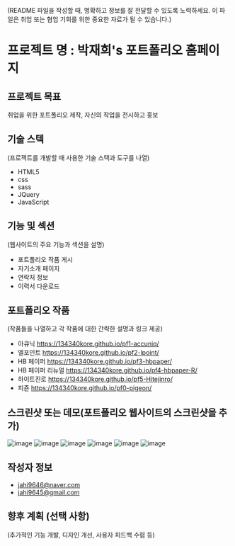 (README 파일을 작성할 때, 명확하고 정보를 잘 전달할 수 있도록 노력하세요. 이 파일은 취업 또는 협업 기회를 위한 중요한 자료가 될 수 있습니다.)
# 프로젝트 명 : 박재희's 포트폴리오 홈페이지

## 프로젝트 목표
취업을 위한 포트폴리오 제작, 자신의 작업을 전시하고 홍보

## 기술 스텍
(프로젝트를 개발할 때 사용한 기술 스택과 도구를 나열)
- HTML5
- css
- sass
- JQuery
- JavaScript

## 기능 및 섹션
(웹사이트의 주요 기능과 섹션을 설명)

- 포트폴리오 작품 게시
- 자기소개 페이지
- 연락처 정보
- 이력서 다운로드 

## 포트폴리오 작품
(작품들을 나열하고 각 작품에 대한 간략한 설명과 링크 제공)
- 아큐닉 https://134340kore.github.io/pf1-accuniq/
- 엘포인트 https://134340kore.github.io/pf2-lpoint/
- HB 페이퍼 https://134340kore.github.io/pf3-hbpaper/
- HB 페이퍼 리뉴얼 https://134340kore.github.io/pf4-hbpaper-R/
- 하이트진로 https://134340kore.github.io/pf5-Hitejinro/
- 피죤 https://134340kore.github.io/pf0-pigeon/
## 스크린샷 또는 데모(포트폴리오 웹사이트의 스크린샷을 추가)
![image](https://github.com/134340kore/personal-v2/assets/150096390/2e467ed1-8cd7-4e44-a5ca-fec8134d7eb1)
![image](https://github.com/134340kore/personal-v2/assets/150096390/d9eb94a8-8c49-4215-b84c-7453a6490df8)
![image](https://github.com/134340kore/personal-v2/assets/150096390/444fd466-2686-4175-8446-7cc2c42a7900)
![image](https://github.com/134340kore/personal-v2/assets/150096390/ed81cff6-d9f7-41a2-a631-5e017789017b)
![image](https://github.com/134340kore/personal-v2/assets/150096390/29f41799-abae-4de1-ba21-85006184b6cf)
![image](https://github.com/134340kore/personal-v2/assets/150096390/9108182b-0f16-4f39-96d1-74247ae23aaa)





## 작성자 정보
- jahi9646@naver.com
- jahi9645@gmail.com

## 향후 계획 (선택 사항)
(추가적인 기능 개발, 디자인 개선, 사용자 피드백 수렴 등)
